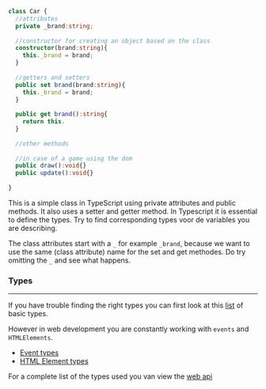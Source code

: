 ```typescript
class Car {
  //attributes
  private _brand:string;
  
  //constructor for creating an object based on the class
  constructor(brand:string){
    this._brand = brand;
  }
  
  //getters and setters
  public set brand(brand:string){
    this._brand = brand;
  }
  
  public get brand():string{
    return this.
  }
  
  //other methods
  
  //in case of a game using the dom
  public draw():void{}
  public update():void{}
  
}
```

This is a simple class in TypeScript using private attributes and public methods. It also uses a setter and getter method. In Typescript it is essential to define the types. Try to find corresponding types voor de variables you are describing.

The class attributes start with a `_` for example `_brand`, because we want to use the same (class attribute) name for the set and get methodes. Do try omitting the `_` and see what happens.

### **Types**

---

If you have trouble finding the right types you can first look at this [list](<https://www.typescriptlang.org/docs/handbook/basic-types.html>) of basic types.

However in web development you are constantly working with `events` and `HTMLElements`.
- [Event types](https://developer.mozilla.org/en-US/docs/Web/API/Event)
- [HTML Element types](https://developer.mozilla.org/en-US/docs/Web/API/HTMLElement)

For a complete list of the types used you van view the [web api](https://developer.mozilla.org/en-US/docs/Web/API)
